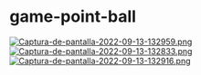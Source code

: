 # game-point-ball

[![Captura-de-pantalla-2022-09-13-132959.png](https://i.postimg.cc/zfybMKw9/Captura-de-pantalla-2022-09-13-132959.png)](https://postimg.cc/PLk5vLR4)
[![Captura-de-pantalla-2022-09-13-132833.png](https://i.postimg.cc/CLpGqPCd/Captura-de-pantalla-2022-09-13-132833.png)](https://postimg.cc/Dm54VcMK)
[![Captura-de-pantalla-2022-09-13-132916.png](https://i.postimg.cc/pXBFn2X1/Captura-de-pantalla-2022-09-13-132916.png)](https://postimg.cc/5660hWzw)
